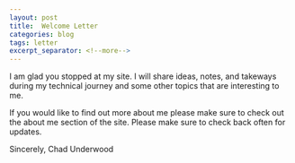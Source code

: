 ```yaml
---
layout: post
title:  Welcome Letter
categories: blog
tags: letter
excerpt_separator: <!--more-->
---
```


I am glad you stopped at my site. I will share ideas, notes, and takeways during my technical journey and some other topics that are interesting to me. 
<!--more-->

If you would like to find out more about me please make sure to check out the about me section of the site. Please make sure to check back often for updates.

Sincerely,
Chad Underwood
